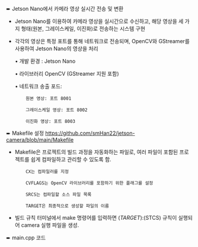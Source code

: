 ➨ Jetson Nano에서 카메라 영상 실시간 전송 및 변환

- Jetson Nano를 이용하여 카메라 영상을 실시간으로 수신하고, 해당 영상을 세 가지 형태(원본, 그레이스케일, 이진화)로 전송하는 시스템 구현

- 각각의 영상은 특정 포트를 통해 네트워크로 전송되며, OpenCV와 GStreamer를 사용하여 Jetson Nano의 영상을 처리

  • 개발 환경 : Jetson Nano
  
  • 라이브러리 OpenCV (GStreamer 지원 포함)
  
  • 네트워크 송출 포드:
  
          원본 영상: 포트 8001
  
          그레이스케일 영상: 포트 8002
  
          이진화 영상: 포트 8003



➨ Makefile 설정
  https://github.com/smHan22/jetson-camera/blob/main/Makefile
  
- Makefile은 프로젝트의 빌드 과정을 자동화하는 파일로, 여러 파일이 포함된 프로젝트를 쉽게 컴파일하고 관리할 수 있도록 함.

          CX는 컴파일러를 지정
  
          CVFLAGS는 OpenCV 라이브러리를 포함하기 위한 플래그를 설정
  
          SRCS는 컴파일할 소스 파일 목록
  
          TARGET은 최종적으로 생성할 파일의 이름
  

- 빌드 규칙
    터미널에서 make 명령어를 입력하면 $(TARGET):$(STCS) 규칙이 실행되어 camera 실행 파일을 생성.




➨ main.cpp 코드
    
